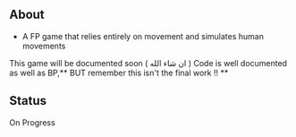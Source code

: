 ## About
- A FP game that relies entirely on movement and simulates human movements

This game will be documented soon ( ان شاء الله )
Code is well documented as well as BP,** BUT remember this isn't the final work !! **

## Status
On Progress
